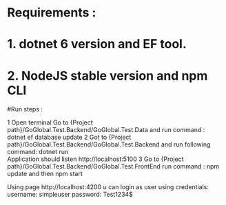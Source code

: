 # Requirements : 
# 1. dotnet 6 version and EF tool.
# 2. NodeJS stable version and npm CLI 

#Run steps : 

1 Open terminal Go to {Project path}/GoGlobal.Test.Backend/GoGlobal.Test.Data 
      and run command : dotnet ef database update
2 Got to {Project path}/GoGlobal.Test.Backend/GoGlobal.Test.Backend
      and run following command: dotnet run  
      Application should listen http://localhost:5100
3 Go to {Project path}/GoGlobal.Test.Backend/GoGlobal.Test.FrontEnd
     run command : npm update and then npm start

Using page http://localhost:4200 u can login as user using credentials: 
        username: simpleuser
        password: Test1234$
